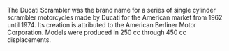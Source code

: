 The Ducati Scrambler was the brand name for a series of single cylinder scrambler motorcycles made by Ducati for the American market from 1962 until 1974. Its creation is attributed to the American Berliner Motor Corporation. Models were produced in 250 cc through 450 cc displacements.